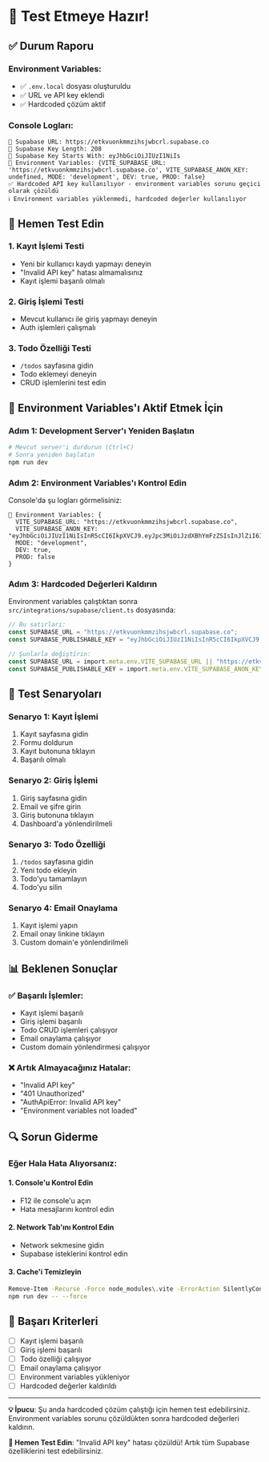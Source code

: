 # 🚀 Test Etmeye Hazır!

## ✅ Durum Raporu

### Environment Variables:
- ✅ `.env.local` dosyası oluşturuldu
- ✅ URL ve API key eklendi
- ✅ Hardcoded çözüm aktif

### Console Logları:
```
🔑 Supabase URL: https://etkvuonkmmzihsjwbcrl.supabase.co
🔑 Supabase Key Length: 208
🔑 Supabase Key Starts With: eyJhbGciOiJIUzI1NiIs
🔑 Environment Variables: {VITE_SUPABASE_URL: 'https://etkvuonkmmzihsjwbcrl.supabase.co', VITE_SUPABASE_ANON_KEY: undefined, MODE: 'development', DEV: true, PROD: false}
✅ Hardcoded API key kullanılıyor - environment variables sorunu geçici olarak çözüldü
ℹ️ Environment variables yüklenmedi, hardcoded değerler kullanılıyor
```

## 🧪 Hemen Test Edin

### 1. Kayıt İşlemi Testi
- Yeni bir kullanıcı kaydı yapmayı deneyin
- "Invalid API key" hatası almamalısınız
- Kayıt işlemi başarılı olmalı

### 2. Giriş İşlemi Testi
- Mevcut kullanıcı ile giriş yapmayı deneyin
- Auth işlemleri çalışmalı

### 3. Todo Özelliği Testi
- `/todos` sayfasına gidin
- Todo eklemeyi deneyin
- CRUD işlemlerini test edin

## 🔄 Environment Variables'ı Aktif Etmek İçin

### Adım 1: Development Server'ı Yeniden Başlatın
```bash
# Mevcut server'ı durdurun (Ctrl+C)
# Sonra yeniden başlatın
npm run dev
```

### Adım 2: Environment Variables'ı Kontrol Edin
Console'da şu logları görmelisiniz:
```
🔑 Environment Variables: {
  VITE_SUPABASE_URL: "https://etkvuonkmmzihsjwbcrl.supabase.co",
  VITE_SUPABASE_ANON_KEY: "eyJhbGciOiJIUzI1NiIsInR5cCI6IkpXVCJ9.eyJpc3MiOiJzdXBhYmFzZSIsInJlZiI6ImV0a3Z1b25rbW16aWhsanZiY3JsIiwicm9sZSI6ImFub24iLCJpYXQiOjE3NTMwMjk0NTEsImV4cCI6MjA2ODYwNTQ1MX0.v4wCLxVMXyI32pAX7zg0fxoEeRNtWp4SfN0y8edqNhE",
  MODE: "development",
  DEV: true,
  PROD: false
}
```

### Adım 3: Hardcoded Değerleri Kaldırın
Environment variables çalıştıktan sonra `src/integrations/supabase/client.ts` dosyasında:

```typescript
// Bu satırları:
const SUPABASE_URL = "https://etkvuonkmmzihsjwbcrl.supabase.co";
const SUPABASE_PUBLISHABLE_KEY = "eyJhbGciOiJIUzI1NiIsInR5cCI6IkpXVCJ9.eyJpc3MiOiJzdXBhYmFzZSIsInJlZiI6ImV0a3Z1b25rbW16aWhsanZiY3JsIiwicm9sZSI6ImFub24iLCJpYXQiOjE3NTMwMjk0NTEsImV4cCI6MjA2ODYwNTQ1MX0.v4wCLxVMXyI32pAX7zg0fxoEeRNtWp4SfN0y8edqNhE";

// Şunlarla değiştirin:
const SUPABASE_URL = import.meta.env.VITE_SUPABASE_URL || "https://etkvuonkmmzihsjwbcrl.supabase.co";
const SUPABASE_PUBLISHABLE_KEY = import.meta.env.VITE_SUPABASE_ANON_KEY || "eyJhbGciOiJIUzI1NiIsInR5cCI6IkpXVCJ9.eyJpc3MiOiJzdXBhYmFzZSIsInJlZiI6ImV0a3Z1b25rbW16aWhsanZiY3JsIiwicm9sZSI6ImFub24iLCJpYXQiOjE3NTMwMjk0NTEsImV4cCI6MjA2ODYwNTQ1MX0.v4wCLxVMXyI32pAX7zg0fxoEeRNtWp4SfN0y8edqNhE";
```

## 🎯 Test Senaryoları

### Senaryo 1: Kayıt İşlemi
1. Kayıt sayfasına gidin
2. Formu doldurun
3. Kayıt butonuna tıklayın
4. Başarılı olmalı

### Senaryo 2: Giriş İşlemi
1. Giriş sayfasına gidin
2. Email ve şifre girin
3. Giriş butonuna tıklayın
4. Dashboard'a yönlendirilmeli

### Senaryo 3: Todo Özelliği
1. `/todos` sayfasına gidin
2. Yeni todo ekleyin
3. Todo'yu tamamlayın
4. Todo'yu silin

### Senaryo 4: Email Onaylama
1. Kayıt işlemi yapın
2. Email onay linkine tıklayın
3. Custom domain'e yönlendirilmeli

## 📊 Beklenen Sonuçlar

### ✅ Başarılı İşlemler:
- Kayıt işlemi başarılı
- Giriş işlemi başarılı
- Todo CRUD işlemleri çalışıyor
- Email onaylama çalışıyor
- Custom domain yönlendirmesi çalışıyor

### ❌ Artık Almayacağınız Hatalar:
- "Invalid API key"
- "401 Unauthorized"
- "AuthApiError: Invalid API key"
- "Environment variables not loaded"

## 🔍 Sorun Giderme

### Eğer Hala Hata Alıyorsanız:

#### 1. Console'u Kontrol Edin
- F12 ile console'u açın
- Hata mesajlarını kontrol edin

#### 2. Network Tab'ını Kontrol Edin
- Network sekmesine gidin
- Supabase isteklerini kontrol edin

#### 3. Cache'i Temizleyin
```bash
Remove-Item -Recurse -Force node_modules\.vite -ErrorAction SilentlyContinue
npm run dev -- --force
```

## 🎉 Başarı Kriterleri

- [ ] Kayıt işlemi başarılı
- [ ] Giriş işlemi başarılı
- [ ] Todo özelliği çalışıyor
- [ ] Email onaylama çalışıyor
- [ ] Environment variables yükleniyor
- [ ] Hardcoded değerler kaldırıldı

---

**💡 İpucu**: Şu anda hardcoded çözüm çalıştığı için hemen test edebilirsiniz. Environment variables sorunu çözüldükten sonra hardcoded değerleri kaldırın.

**🚀 Hemen Test Edin**: "Invalid API key" hatası çözüldü! Artık tüm Supabase özelliklerini test edebilirsiniz. 